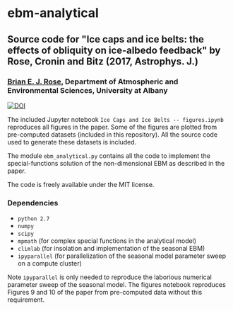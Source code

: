 # ebm-analytical

## Source code for "Ice caps and ice belts: the effects of obliquity on ice-albedo feedback" by Rose, Cronin and Bitz (2017, Astrophys. J.)

### [Brian E. J. Rose](http://www.atmos.albany.edu/facstaff/brose/index.html), Department of Atmospheric and Environmental Sciences, University at Albany

[![DOI](https://zenodo.org/badge/96465145.svg)](https://zenodo.org/badge/latestdoi/96465145)

The included Jupyter notebook `Ice Caps and Ice Belts -- figures.ipynb` reproduces all figures in the paper. 
Some of the figures are plotted from pre-computed datasets (included in this repository). 
All the source code used to generate these datasets is included.

The module `ebm_analytical.py` contains all the code to implement the special-functions solution of the non-dimensional EBM as described in the paper.

The code is freely available under the MIT license.

### Dependencies

- `python 2.7`
- `numpy`
- `scipy`
- `mpmath` (for complex special functions in the analytical model)
- `climlab` (for insolation and implementation of the seasonal EBM)
- `ipyparallel` (for parallelization of the seasonal model parameter sweep on a compute cluster)

Note `ipyparallel` is only needed to reproduce the laborious numerical parameter sweep of the seasonal model. The figures notebook reproduces Figures 9 and 10 of the paper from pre-computed data without this requirement.
